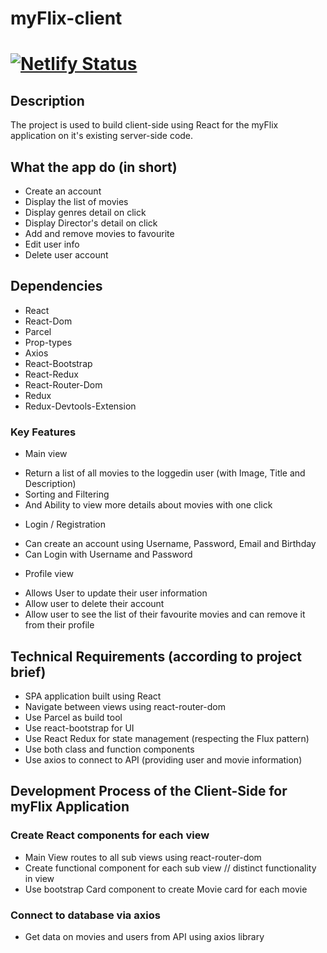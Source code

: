 # myFlix-client

# [![Netlify Status](https://api.netlify.com/api/v1/badges/ad378fe0-d383-42be-a7a7-ad24dbe09075/deploy-status)](https://app.netlify.com/sites/cheery-gaufre-23d722/deploys)

## Description

The project is used to build client-side using React for the myFlix application on it's existing server-side code.

## What the app do (in short)

- Create an account
- Display the list of movies
- Display genres detail on click
- Display Director's detail on click
- Add and remove movies to favourite
- Edit user info
- Delete user account

## Dependencies

- React
- React-Dom
- Parcel
- Prop-types
- Axios
- React-Bootstrap
- React-Redux
- React-Router-Dom
- Redux
- Redux-Devtools-Extension

### Key Features

- Main view

* Return a list of all movies to the loggedin user (with Image, Title and Description)
* Sorting and Filtering
* And Ability to view more details about movies with one click

- Login / Registration

* Can create an account using Username, Password, Email and Birthday
* Can Login with Username and Password

- Profile view

* Allows User to update their user information
* Allow user to delete their account
* Allow user to see the list of their favourite movies and can remove it from their profile

## Technical Requirements (according to project brief)

- SPA application built using React
- Navigate between views using react-router-dom
- Use Parcel as build tool
- Use react-bootstrap for UI
- Use React Redux for state management (respecting the Flux pattern)
- Use both class and function components
- Use axios to connect to API (providing user and movie information)

## Development Process of the Client-Side for myFlix Application

### Create React components for each view

- Main View routes to all sub views using react-router-dom
- Create functional component for each sub view // distinct functionality in view
- Use bootstrap Card component to create Movie card for each movie

### Connect to database via axios

- Get data on movies and users from API using axios library
